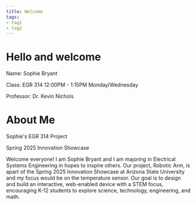 ```yaml
---
title: Welcome
tags:
- tag1
- tag2
---
```


# Hello and welcome
Name: Sophie Bryant

Class: EGR 314 12:00PM - 1:15PM Monday/Wednesday

Professor: Dr. Kevin Nichols

# About Me
Sophie's EGR 314 Project

Spring 2025 Innovation Showcase

Welcome everyone! I am Sophie Bryant and I am majoring in Electrical Systems Engineering in hopes to inspire others. Our project, Robotic Arm, is apart of the Spring 2025 Innovation Showcase at Arizona State University and my focus would be on the temperature sensor. Our goal is to design and build an interactive, web-enabled device with a STEM focus, encouraging K-12 students to explore science, technology, engineering, and math. 
